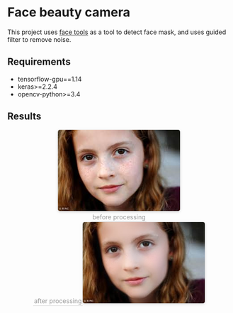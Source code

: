 # Face beauty camera
This project uses [face tools](https://github.com/mrronjt/face-toolbox-keras) as a tool to detect face mask, and uses guided filter to remove noise.

## Requirements

 - tensorflow-gpu==1.14
 - keras>=2.2.4
 - opencv-python>=3.4

 
## Results

<center> <img style="border-radius: 0.3125em; box-shadow: 0 2px 4px 0 rgba(34,36,38,.12),0 2px 10px 0 rgba(34,36,38,.08);" src="https://github.com/Septembit/facebeauty_camera/blob/master/1.jpeg"> <br> <div style="color:orange; border-bottom: 1px solid #d9d9d9; display: inline-block; color: #999; padding: 2px;">before processing</div> </center>


<center> <div style="color:orange; border-bottom: 1px solid #d9d9d9; display: inline-block; color: #999; padding: 2px;">after processing</div><img style="border-radius: 0.3125em; box-shadow: 0 2px 4px 0 rgba(34,36,38,.12),0 2px 10px 0 rgba(34,36,38,.08);" src="https://github.com/Septembit/facebeauty_camera/blob/master/result/post.jpg"> <br>  </center>


